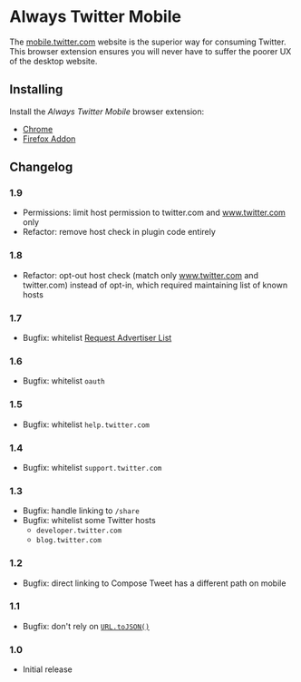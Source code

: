 # Always Twitter Mobile

The [mobile.twitter.com](https://mobile.twitter.com) website is the superior way for consuming Twitter. This browser extension ensures you will never have to suffer the poorer UX of the desktop website.

## Installing

Install the _Always Twitter Mobile_ browser extension:

- [Chrome](https://chrome.google.com/webstore/detail/always-twitter-mobile/hlllkhnplkipaaaiiebbahkigjkdepmk)
- [Firefox Addon](https://addons.mozilla.org/en-GB/firefox/addon/always-twitter-mobile/)

## Changelog

### 1.9

- Permissions: limit host permission to twitter.com and www.twitter.com only
- Refactor: remove host check in plugin code entirely

### 1.8

- Refactor: opt-out host check (match only www.twitter.com and twitter.com) instead of opt-in, which required maintaining list of known hosts

### 1.7

- Bugfix: whitelist [Request Advertiser List](https://mobile.twitter.com/settings/your_twitter_data/audiences) 

### 1.6

- Bugfix: whitelist `oauth`

### 1.5

- Bugfix: whitelist `help.twitter.com`

### 1.4

- Bugfix: whitelist `support.twitter.com`

### 1.3

- Bugfix: handle linking to `/share`
- Bugfix: whitelist some Twitter hosts
  - `developer.twitter.com`
  - `blog.twitter.com`

### 1.2

- Bugfix: direct linking to Compose Tweet has a different path on mobile

### 1.1

- Bugfix: don't rely on [`URL.toJSON()`](https://developer.mozilla.org/en-US/docs/Web/API/URL/toJSON)

### 1.0

- Initial release
